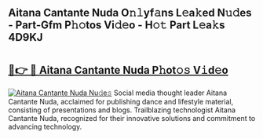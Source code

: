 ## Aitana Cantante Nuda O𝚗𝚕yf𝚊ns L𝚎a𝚔ed N𝚞𝚍es - Part-Gfm P𝚑𝚘tos Vi𝚍𝚎o - H𝚘𝚝 Part L𝚎a𝚔s 4D9KJ

# <h2><a href="http://kfc68bc.oniu.top/?m=Aitana+Cantante+Nuda">🔗👉 🔴 Aitana Cantante Nuda P𝚑ot𝚘𝚜 V𝚒d𝚎o</a></h2>

[![Aitana Cantante Nuda Nu𝚍e𝚜](https://i.imgur.com/0qMVB7G.gif)](http://kfc68bc.oniu.top/?m=Aitana+Cantante+Nuda)
Social media thought leader Aitana Cantante Nuda, acclaimed for publishing dance and lifestyle material, consisting of presentations and blogs. Trailblazing technologist Aitana Cantante Nuda, recognized for their innovative solutions and commitment to advancing technology.  
